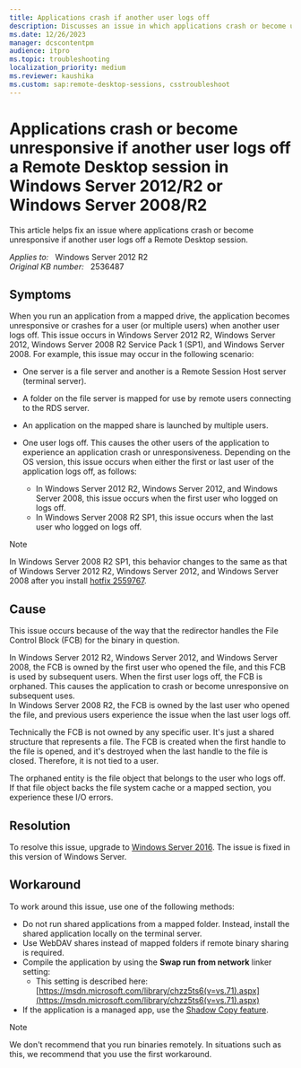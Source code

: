 ```yaml
---
title: Applications crash if another user logs off
description: Discusses an issue in which applications crash or become unresponsive if another user logs off a Remote Desktop session in Windows Server 2012/R2 or Windows Server 2008/R2.
ms.date: 12/26/2023
manager: dcscontentpm
audience: itpro
ms.topic: troubleshooting
localization_priority: medium
ms.reviewer: kaushika
ms.custom: sap:remote-desktop-sessions, csstroubleshoot
---
```

# Applications crash or become unresponsive if another user logs off a Remote Desktop session in Windows Server 2012/R2 or Windows Server 2008/R2

This article helps fix an issue where applications crash or become unresponsive if another user logs off a Remote Desktop session.

_Applies to:_ &nbsp; Windows Server 2012 R2  
_Original KB number:_ &nbsp; 2536487

## Symptoms

When you run an application from a mapped drive, the application becomes unresponsive or crashes for a user (or multiple users) when another user logs off. This issue occurs in Windows Server 2012 R2, Windows Server 2012, Windows Server 2008 R2 Service Pack 1 (SP1), and Windows Server 2008.
For example, this issue may occur in the following scenario:

- One server is a file server and another is a Remote Session Host server (terminal server).
- A folder on the file server is mapped for use by remote users connecting to the RDS server.
- An application on the mapped share is launched by multiple users.
- One user logs off. This causes the other users of the application to experience an application crash or unresponsiveness. Depending on the OS version, this issue occurs when either the first or last user of the application logs off, as follows:

  - In Windows Server 2012 R2, Windows Server 2012, and Windows Server 2008, this issue occurs when the first user who logged on logs off.
  - In Windows Server 2008 R2 SP1, this issue occurs when the last user who logged on logs off.

> [!NOTE]
> In Windows Server 2008 R2 SP1, this behavior changes to the same as that of Windows Server 2012 R2, Windows Server 2012, and Windows Server 2008 after you install [hotfix 2559767](https://support.microsoft.com/help/2559767).  

## Cause

This issue occurs because of the way that the redirector handles the File Control Block (FCB) for the binary in question.

In Windows Server 2012 R2, Windows Server 2012, and Windows Server 2008, the FCB is owned by the first user who opened the file, and this FCB is used by subsequent users. When the first user logs off, the FCB is orphaned. This causes the application to crash or become unresponsive on subsequent uses.  
In Windows Server 2008 R2, the FCB is owned by the last user who opened the file, and previous users experience the issue when the last user logs off.  

Technically the FCB is not owned by any specific user. It's just a shared structure that represents a file. The FCB is created when the first handle to the file is opened, and it's destroyed when the last handle to the file is closed. Therefore, it is not tied to a user.  

The orphaned entity is the file object that belongs to the user who logs off. If that file object backs the file system cache or a mapped section, you experience these I/O errors.  

## Resolution

To resolve this issue, upgrade to [Windows Server 2016](https://www.microsoft.com/cloud-platform/windows-server). The issue is fixed in this version of Windows Server.

## Workaround

To work around this issue, use one of the following methods:

- Do not run shared applications from a mapped folder. Instead, install the shared application locally on the terminal server.
- Use WebDAV shares instead of mapped folders if remote binary sharing is required.
- Compile the application by using the **Swap run from network** linker setting:
  - This setting is described here: [https://msdn.microsoft.com/library/chzz5ts6(v=vs.71).aspx](https://msdn.microsoft.com/library/chzz5ts6(v=vs.71).aspx)
- If the application is a managed app, use the [Shadow Copy feature](/windows/win32/vss/shadow-copies-and-shadow-copy-sets).

> [!NOTE]
> We don't recommend that you run binaries remotely. In situations such as this, we recommend that you use the first workaround.
